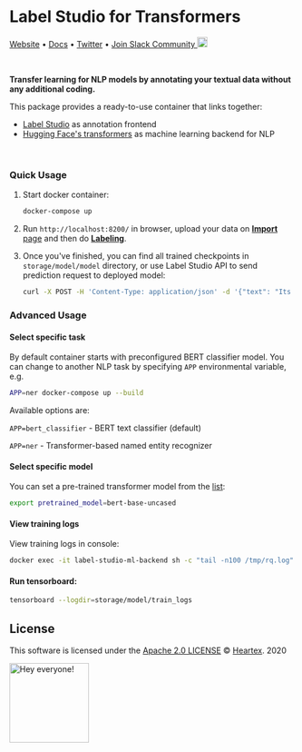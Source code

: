 # Label Studio for Transformers

[Website](https://labelstud.io/) • [Docs](https://labelstud.io/guide) • [Twitter](https://twitter.com/heartexlabs) • [Join Slack Community <img src="https://go.heartex.net/docs/images/slack-mini.png" width="18px"/>](https://docs.google.com/forms/d/e/1FAIpQLSdLHZx5EeT1J350JPwnY2xLanfmvplJi6VZk65C2R4XSsRBHg/viewform?usp=sf_link)

<br/>

**Transfer learning for NLP models by annotating your textual data without any additional coding.**

This package provides a ready-to-use container that links together:

- [Label Studio](https://github.com/heartexlabs/label-studio) as annotation frontend
- [Hugging Face's transformers](https://github.com/huggingface/transformers) as machine learning backend for NLP

<br/>

### Quick Usage

1. Start docker container:
    ```bash
    docker-compose up
    ```

2. Run `http://localhost:8200/` in browser, upload your data on [**Import** page](http://localhost:8200/import) and then do [**Labeling**](http://localhost:8200/).

3. Once you've finished, you can find all trained checkpoints in `storage/model/model` directory,
or use Label Studio API to send prediction request to deployed model:
    ```bash
    curl -X POST -H 'Content-Type: application/json' -d '{"text": "Its National Donut Day."}' http://localhost:8200/predict
    ```

### Advanced Usage

#### Select specific task

By default container starts with preconfigured BERT classifier model. You can change to another NLP task by specifying `APP` environmental variable, e.g. 

```bash
APP=ner docker-compose up --build
```

Available options are:

`APP=bert_classifier` - BERT text classifier (default)

`APP=ner` - Transformer-based named entity recognizer

#### Select specific model
You can set a pre-trained transformer model from the [list](https://huggingface.co/models):
```bash
export pretrained_model=bert-base-uncased
```

#### View training logs
View training logs in console:
```bash
docker exec -it label-studio-ml-backend sh -c "tail -n100 /tmp/rq.log"
```

#### Run tensorboard:
```bash
tensorboard --logdir=storage/model/train_logs
```

## License

This software is licensed under the [Apache 2.0 LICENSE](/LICENSE) © [Heartex](https://www.heartex.ai/). 2020

<img src="https://github.com/heartexlabs/label-studio/blob/master/images/opossum_looking.png?raw=true" title="Hey everyone!" height="140" width="140" />
